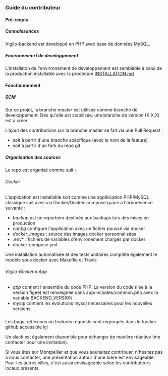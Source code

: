 ### Guide du contributeur

#### Pré-requis

##### Connaissances

Vigilo-backend est developpé en PHP avec base de données MySQL.

##### Environemenrt de developpement

L'installaton de l'envirronement de developpement est semblable à celui de la production installable avec la procédure [INSTALLATION.md](https://github.com/jesuisundesdeux/vigilo-backend/blob/master/doc/INSTALLATION.md)

#### Fonctionnement

##### SCM 

Sur ce projet, la branche *master* est utilisée comme branche de developpement. 
Dés qu'elle est stabilisée, une branche de version (X.X.X) est à créer

L'ajout des contributions sur la branche master se fait via une Pull Request :
 * soit à partir d'une branche spécifique (avec le nom de la feature)
 * soit à partir d'un fork du repo git
 
##### Organisation des sources

Le repo est organisé comme suit :

###### Docker

L'application est installable soit comme une applkication PHP/MySQL classique soit avec via Docker/Docker-compose grace à l'arboresence suivante :

* *backup* est un repertoire destinée aux backups lors des mises en production
* *config* configure l'application avec un fichier poussé via docker
* *docker_images* : source des images docker personnalisées
* .env* : fichiers de variables d'environement chargés par docker
* docker-compose.yml

Une installation automatisée et des tests unitaires complète également le modèle sous docker avec Makefile et Travis

###### Vigilo-Backend App


* *app* contient l'ensemble du code PHP. La version du code (liée à la version figée) est renseignée dans app/includes/common.php avec la variable BACKEND_VERSION
* *mysql* contient les évolutions mysql necessaires pour les nouvelles versions

#####

Les bugs, reflexions ou features requests sont regroupés dans le tracker github accessible [ici](https://github.com/jesuisundesdeux/vigilo-backend/issues)

Un slack est également disponible pour échanger de manière réactive (me contacter pour une invitation).

Si vous êtes sur Montpellier et que vous souhaitez contribuer, n'hesitez pas à nous contacter, une présentation autour d'une bière est envisageable.
Pour les autres villes, c'est aussi envisageable selon les contributeurs locaux présents.
